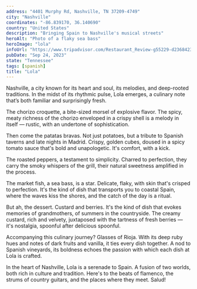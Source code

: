```yaml
---
address: "4401 Murphy Rd, Nashville, TN 37209-4749"
city: "Nashville"
coordinates: "-86.839170, 36.140690"
country: "United States"
description: "Bringing Spain to Nashville's musical streets"
heroAlt: "Photo of a flaky sea bass"
heroImage: "lola"
infoUrl: "https://www.tripadvisor.com/Restaurant_Review-g55229-d23684237-Reviews-Lola-Nashville_Davidson_County_Tennessee.html"
pubDate: "Sep 24, 2023"
state: "Tennessee"
tags: [spanish]
title: "Lola"
---
```


Nashville, a city known for its heart and soul, its melodies, and deep-rooted traditions. In the midst of its rhythmic pulse, Lola emerges, a culinary note that’s both familiar and surprisingly fresh.

The chorizo croquette, a bite-sized morsel of explosive flavor. The spicy, meaty richness of the chorizo enveloped in a crispy shell is a melody in itself — rustic, with an undertone of sophistication.

Then come the patatas bravas. Not just potatoes, but a tribute to Spanish taverns and late nights in Madrid. Crispy, golden cubes, doused in a spicy tomato sauce that's bold and unapologetic. It's comfort, with a kick.

The roasted peppers, a testament to simplicity. Charred to perfection, they carry the smoky whispers of the grill, their natural sweetness amplified in the process.

The market fish, a sea bass, is a star. Delicate, flaky, with skin that's crisped to perfection. It's the kind of dish that transports you to coastal Spain, where the waves kiss the shores, and the catch of the day is a ritual.

But ah, the dessert. Custard and berries. It's the kind of dish that evokes memories of grandmothers, of summers in the countryside. The creamy custard, rich and velvety, juxtaposed with the tartness of fresh berries — it's nostalgia, spoonful after delicious spoonful.

Accompanying this culinary journey? Glasses of Rioja. With its deep ruby hues and notes of dark fruits and vanilla, it ties every dish together. A nod to Spanish vineyards, its boldness echoes the passion with which each dish at Lola is crafted.

In the heart of Nashville, Lola is a serenade to Spain. A fusion of two worlds, both rich in culture and tradition. Here's to the beats of flamenco, the strums of country guitars, and the places where they meet. Salud!
